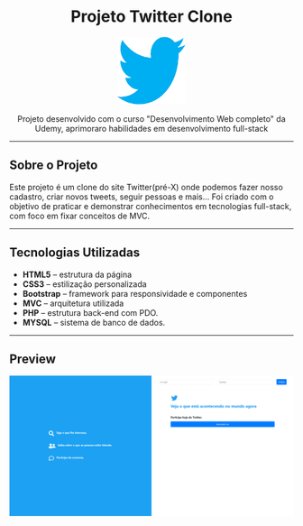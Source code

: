 <div align="center">
  <h1>Projeto Twitter Clone</h1> 
  <img width="120px" height="120px" src="public/img/TweeterRender.png">
  <p>Projeto desenvolvido com o curso "Desenvolvimento Web completo" da Udemy, aprimoraro habilidades em desenvolvimento full-stack</p>
</div>

---

## Sobre o Projeto

Este projeto é um clone do site Twitter(pré-X) onde podemos fazer nosso cadastro, criar novos tweets, seguir pessoas e mais... Foi criado com o objetivo de praticar e demonstrar conhecimentos em tecnologias full-stack, com foco em fixar conceitos de MVC.

---

## Tecnologias Utilizadas

- **HTML5** – estrutura da página
- **CSS3** – estilização personalizada
- **Bootstrap** – framework para responsividade e componentes
- **MVC** – arquitetura utilizada
- **PHP** – estrutura back-end com PDO.
- **MYSQL** – sistema de banco de dados.

---

## Preview

<img src="public/img/twitterClone-index.png" alt="Captura de tela do projeto">
